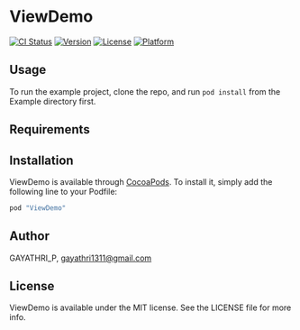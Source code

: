 # ViewDemo

[![CI Status](http://img.shields.io/travis/GAYATHRI_P/ViewDemo.svg?style=flat)](https://travis-ci.org/GAYATHRI_P/ViewDemo)
[![Version](https://img.shields.io/cocoapods/v/ViewDemo.svg?style=flat)](http://cocoapods.org/pods/ViewDemo)
[![License](https://img.shields.io/cocoapods/l/ViewDemo.svg?style=flat)](http://cocoapods.org/pods/ViewDemo)
[![Platform](https://img.shields.io/cocoapods/p/ViewDemo.svg?style=flat)](http://cocoapods.org/pods/ViewDemo)

## Usage

To run the example project, clone the repo, and run `pod install` from the Example directory first.

## Requirements

## Installation

ViewDemo is available through [CocoaPods](http://cocoapods.org). To install
it, simply add the following line to your Podfile:

```ruby
pod "ViewDemo"
```

## Author

GAYATHRI_P, gayathri1311@gmail.com

## License

ViewDemo is available under the MIT license. See the LICENSE file for more info.
